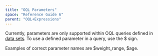 ```yaml
---
title: "OQL Parameters"
space: "Reference Guide 6"
parent: "OQL+Expressions"
---
```



Currently, parameters are only supported within OQL queries defined in [data sets](Data+Sets). To use a defined parameter in a query, use the $ sign.

Examples of correct parameter names are $weight_range, $age.
